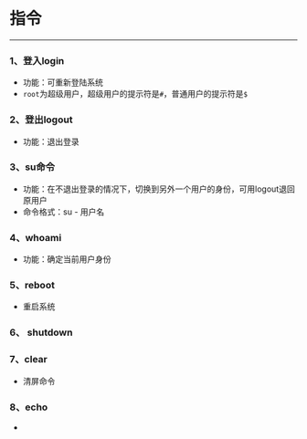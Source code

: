 # 指令

---

### 1、登入login

- 功能：可重新登陆系统
- `root`为超级用户，超级用户的提示符是`#`，普通用户的提示符是`$`

### 2、登出logout

- 功能：退出登录

### 3、su命令
- 功能：在不退出登录的情况下，切换到另外一个用户的身份，可用logout退回原用户
- 命令格式：su - 用户名

### 4、whoami

- 功能：确定当前用户身份

### 5、reboot

- 重启系统

### 6、 shutdown


### 7、clear

- 清屏命令

### 8、echo

- 